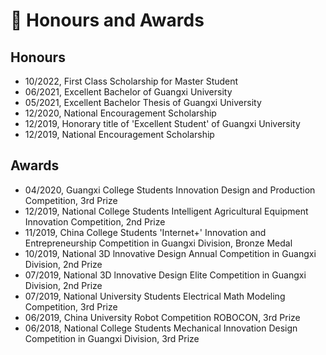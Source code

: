 # 🏅 Honours and Awards
## Honours
- 10/2022, First Class Scholarship for Master Student
- 06/2021, Excellent Bachelor of Guangxi University
- 05/2021, Excellent Bachelor Thesis of Guangxi University
- 12/2020, National Encouragement Scholarship
- 12/2019, Honorary title of 'Excellent Student' of Guangxi University
- 12/2019, National Encouragement Scholarship
<!-- * 大创优秀结题 -->

## Awards
- 04/2020, Guangxi College Students Innovation Design and Production Competition, 3rd Prize
- 12/2019, National College Students Intelligent Agricultural Equipment Innovation Competition, 2nd Prize
- 11/2019, China College Students 'Internet+' Innovation and Entrepreneurship Competition in Guangxi Division, Bronze Medal
- 10/2019, National 3D lnnovative Design Annual Competition in Guangxi Division, 2nd Prize
- 07/2019, National 3D lnnovative Design Elite Competition in Guangxi Division, 2nd Prize
- 07/2019, National University Students Electrical Math Modeling Competition, 3rd Prize
- 06/2019, China University Robot Competition ROBOCON, 3rd Prize
- 06/2018, National College Students Mechanical Innovation Design Competition in Guangxi Division, 3rd Prize